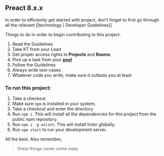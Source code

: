 ## Preact 8.x.x

In order to efficiently get started with project, don't forget to first go through
all the relevant [[technology | Developer Guidelines]].

Things to do in order to begin contributing to this project:

1. Read the Guidelines
2. Take KT from your Lead
3. Get proper access rights to **Projects** and **Rooms**
4. Pick up a task from your **[pool](/maniphest/)**
5. Follow the Guidelines
6. Always write test-cases
7. Whatever code you write, make sure it outlasts you at least

### To run this project:

1. Take a checkout
2. Make sure `npm` is installed in your system.
3. Take a checkout and enter the directory
4. Run `npm i`. This will install all the dependencies for this project from the public npm repository.
5. Run `npm i -g eslint`. This will install linter globally.
5. Run `npm start` to run your development server.

All the best. Also remember,
> Great things never come easy.
